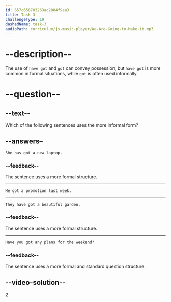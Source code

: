 ```yaml
---
id: 657c650703263ad2884f9ea3
title: Task 3
challengeType: 19
dashedName: task-3
audioPath: curriculum/js-music-player/We-Are-Going-to-Make-it.mp3
---
```


<!--
AUDIO REFERENCE:
MISSING
-->

# --description--

The use of `have got` and `got` can convey possession, but `have got` is more common in formal situations, while `got` is often used informally.

# --question--

## --text--

Which of the following sentences uses the more informal form?

## --answers–

`She has got a new laptop.`

### --feedback--

The sentence uses a more formal structure.

---

`He got a promotion last week.`

---

`They have got a beautiful garden.`

### --feedback--

The sentence uses a more formal structure.

---

`Have you got any plans for the weekend?`

### --feedback--

The sentence uses a more formal and standard question structure.

## --video-solution--

2
